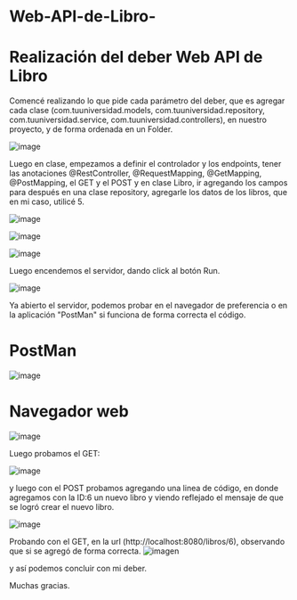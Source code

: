 # Web-API-de-Libro-

# Realización del deber Web API de Libro 

Comencé realizando lo que pide cada parámetro del deber, que es agregar cada clase (com.tuuniversidad.models, com.tuuniversidad.repository, com.tuuniversidad.service, com.tuuniversidad.controllers), en nuestro proyecto, y de forma ordenada en un Folder.

![image](https://github.com/Cinthya-banchon/Web-API-de-Libro-/assets/170268641/aeb779ab-727b-4dad-8c5a-9f9c0939a71f)

Luego en clase, empezamos a definir el controlador y los endpoints, tener las anotaciones @RestController, @RequestMapping, @GetMapping, @PostMapping, el GET y el POST y en clase Libro, ir agregando los campos para después en una clase repository, agregarle los datos de los libros, que en mi caso, utilicé 5.

![image](https://github.com/Cinthya-banchon/Web-API-de-Libro-/assets/170268641/9bf2a0fd-44bc-418a-9f8f-12f42c2190a7)

![image](https://github.com/Cinthya-banchon/Web-API-de-Libro-/assets/170268641/0146dbf6-7cdd-4640-bac8-f334b6a00538)


![image](https://github.com/Cinthya-banchon/Web-API-de-Libro-/assets/170268641/d2e4fece-fb02-4fce-86d5-51bd6b45f497)


Luego encendemos el servidor, dando click al botón Run.

![image](https://github.com/Cinthya-banchon/Web-API-de-Libro-/assets/170268641/e794ae97-ce15-4183-8670-f1e118e8f755)


Ya abierto el servidor, podemos probar en el navegador de preferencia o en la aplicación "PostMan" si funciona de forma correcta el código.

# PostMan

![image](https://github.com/Cinthya-banchon/Web-API-de-Libro-/assets/170268641/f3650a59-207f-4a0e-880d-1a196f66524d)


# Navegador web

![image](https://github.com/Cinthya-banchon/Web-API-de-Libro-/assets/170268641/5e5608d8-0a72-44b2-914e-810d393f3787)


Luego probamos el GET:

![image](https://github.com/Cinthya-banchon/Web-API-de-Libro-/assets/170268641/8f00c729-dfd3-4202-b33f-880c82fe78d5)


y luego con el POST probamos agregando una linea de código, en donde agregamos con la ID:6 un nuevo libro y viendo reflejado el mensaje de que se logró crear el nuevo libro.

![image](https://github.com/Cinthya-banchon/Web-API-de-Libro-/assets/170268641/2a908e20-1c0b-48bd-8b5b-1aa5b95f0217)


Probando con el GET, en la url (http://localhost:8080/libros/6), observando que si se agregó de forma correcta.
![imagen](https://github.com/cesar-navasug/Web-API-de-Libro-/assets/147842405/2e9ee09d-14f9-4781-8706-d8f3ea4191f5)

y así podemos concluir con mi deber. 

Muchas gracias.
